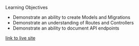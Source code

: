 Learning Objectives
* Demonstrate an ability to create Models and Migrations
* Demonstrate an understanding of Routes and Controllers
* Demonstrate an ability to document API endpoints

[link to live site](tiy-boss-contact-frontend.surge.sh)
